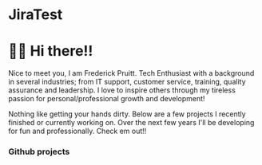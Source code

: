 # JiraTest

# 👋🏾 Hi there!!

Nice to meet you, I am Frederick Pruitt. Tech Enthusiast with a background in several industries; from IT support, customer service, training, quality assurance and leadership. I love to inspire others through my tireless passion for personal/professional growth and development!

Nothing like getting your hands dirty. Below are a few projects I recently finished or currently working on. Over the next few years I'll be developing for fun and professionally. Check em out!!

### Github projects
